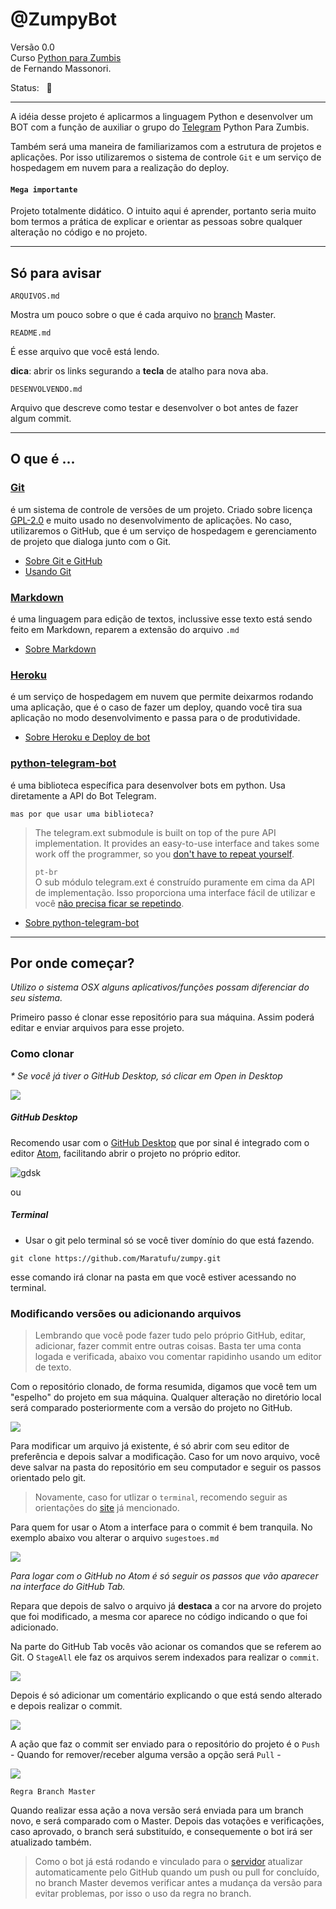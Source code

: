 # @ZumpyBot   
   Versão 0.0  
Curso [Python para Zumbis](https://www.pycursos.com/python-para-zumbis/)  
de Fernando Massonori.  

Status: &nbsp; 🚧

___

A idéia desse projeto é aplicarmos a linguagem Python e desenvolver um BOT com a função de auxiliar o grupo do [Telegram](https://t.me/joinchat/G8b9FA5W3DVK_rvcdSIKzA) Python Para Zumbis.

Também será uma maneira de familiarizamos com a estrutura de projetos e aplicações. Por isso utilizaremos o sistema de controle `Git` e um serviço de hospedagem em nuvem para a realização do deploy.

####  `Mega importante`

  Projeto totalmente didático. O intuito aqui é aprender, portanto seria muito bom termos a prática de explicar e orientar as pessoas sobre qualquer alteração no código e no projeto.


___  

## Só para avisar

`ARQUIVOS.md`

Mostra um pouco sobre o que é cada arquivo no [branch](https://pt.stackoverflow.com/questions/20989/qual-significado-de-branch-tag-e-trunk/20996#20996) Master.

`README.md`

É esse arquivo que você está lendo.

**dica**: abrir os links segurando a **tecla** de atalho para nova aba.

`DESENVOLVENDO.md`

Arquivo que descreve como testar e desenvolver o bot antes de fazer algum commit.

___

## O que é ...

### [Git](https://git-scm.com/)
  é um sistema de controle de versões de um projeto. Criado sobre licença [GPL-2.0](https://opensource.org/licenses/GPL-2.0) e muito usado no desenvolvimento de aplicações. No caso, utilizaremos o GitHub, que é um serviço de hospedagem e gerenciamento de projeto que dialoga junto com o Git.

  * [Sobre Git e GitHub](https://tableless.com.br/tudo-que-voce-queria-saber-sobre-git-e-github-mas-tinha-vergonha-de-perguntar/)
  * [Usando Git](https://rogerdudler.github.io/git-guide/index.pt_BR.html)


### [Markdown](https://daringfireball.net/projects/markdown/)
  é uma linguagem para edição de textos, inclussive esse texto está sendo feito em Markdown, reparem a extensão do arquivo `.md`

  + [Sobre Markdown](https://www.markdownguide.org/basic-syntax)


### [Heroku](https://www.heroku.com/)

  é um serviço de hospedagem em nuvem que permite deixarmos rodando uma aplicação, que é o caso de fazer um deploy, quando você tira sua aplicação no modo desenvolvimento e passa para o de produtividade.

  + [Sobre Heroku e Deploy de bot](https://medium.com/@rafaelvicio/hospedando-seu-bot-no-heroku-60a9b5ed709a)

### [python-telegram-bot](https://python-telegram-bot.org/)

  é uma biblioteca específica para desenvolver bots em python. Usa diretamente a API do Bot Telegram.

  `mas por que usar uma biblioteca?`

  >The telegram.ext submodule is built on top of the pure API implementation. It provides an easy-to-use interface and takes some work off the programmer, so you [don't have to repeat yourself](https://en.wikipedia.org/wiki/Don%27t_repeat_yourself).
  >
  >`pt-br`  
  O sub módulo telegram.ext é construído puramente em cima da API de implementação. Isso proporciona uma interface fácil de utilizar e você [não precisa ficar se repetindo](https://en.wikipedia.org/wiki/Don%27t_repeat_yourself).


  + [Sobre python-telegram-bot](https://python-telegram-bot.readthedocs.io/en/stable/)

  ---

## Por onde começar?
_Utilizo o sistema OSX alguns aplicativos/funções possam diferenciar do seu sistema._  

Primeiro passo é clonar esse repositório para sua máquina. Assim poderá editar e enviar arquivos para esse projeto.

### Como clonar  
_* Se você já tiver o GitHub Desktop, só clicar em Open in Desktop_

![](https://a.imagem.app/2fRk0.png)


##### GitHub Desktop  


Recomendo usar com o [GitHub Desktop](https://desktop.github.com/) que por sinal é integrado com o editor [Atom](https://atom.io/), facilitando abrir o projeto no próprio editor.

![gdsk](https://a.imagem.app/2fErW.png)

ou

##### Terminal
  -  Usar o git pelo terminal só se você tiver domínio do que está fazendo.


    git clone https://github.com/Maratufu/zumpy.git

esse comando irá clonar na pasta em que você estiver acessando no terminal.


### Modificando versões ou adicionando arquivos

> Lembrando que você pode fazer tudo pelo próprio GitHub, editar, adicionar, fazer commit entre outras coisas. Basta ter uma conta logada e verificada, abaixo vou comentar rapidinho usando um editor de texto.   

Com o repositório clonado, de forma resumida, digamos que você tem um "espelho" do projeto em sua máquina. Qualquer alteração no diretório local será comparado posteriormente com a versão do projeto no GitHub.

![](https://s8.postimg.cc/mr0umez2d/Captura_de_Tela_2018-08-30_a_s_20.47.29.png)

Para modificar um arquivo já existente, é só abrir com seu editor de preferência e depois salvar a modificação. Caso for um novo arquivo, você deve salvar na pasta do repositório em seu computador e seguir os passos orientado pelo git.

>Novamente, caso for utlizar o `terminal`, recomendo seguir as orientações do [site](https://rogerdudler.github.io/git-guide/index.pt_BR.html) já mencionado.

Para quem for usar o Atom a interface para o commit é bem tranquila. No exemplo abaixo vou alterar o arquivo `sugestoes.md`

![](https://s8.postimg.cc/k9p3f6pgl/Captura_de_Tela_2018-08-30_a_s_21.38.35.png)

_Para logar com o GitHub no Atom é só seguir os passos que vão aparecer na interface do GitHub Tab._

Repara que depois de salvo o arquivo já **destaca** a cor na arvore do projeto que foi modificado, a mesma cor aparece no código indicando o que foi adicionado.

Na parte do GitHub Tab vocês vão acionar os comandos que se referem ao Git. O `StageAll` ele faz os arquivos serem indexados para realizar o `commit`.

![](https://s8.postimg.cc/gq35pck5x/Captura_de_Tela_2018-08-30_a_s_22.23.47.png)

Depois é só adicionar um comentário explicando o que está sendo alterado e depois realizar o commit.


![](https://s8.postimg.cc/i54qe38ed/Captura_de_Tela_2018-08-30_a_s_21.51.24.png)

A ação que faz o commit ser enviado para o repositório do projeto é o `Push` - Quando for remover/receber alguma versão a opção será `Pull` -

![](https://s8.postimg.cc/y3dg47n6t/Captura_de_Tela_2018-08-30_a_s_21.53.56.png)

`Regra Branch Master`

 Quando realizar essa ação a nova versão será enviada para um branch novo, e será comparado com o Master. Depois das votações e verificações, caso aprovado, o branch será substituído, e consequemente o bot irá ser atualizado também.

>Como o bot já está rodando e vinculado para o [servidor](http://heroku.com/) atualizar automaticamente pelo GitHub quando um push ou pull for concluído, no branch Master devemos verificar antes a mudança da versão para evitar problemas, por isso o uso da regra no branch.  
